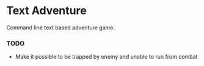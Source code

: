 # Text Adventure

Command line text based adventure game.

### TODO

- Make it possible to be trapped by enemy and unable to run from combat